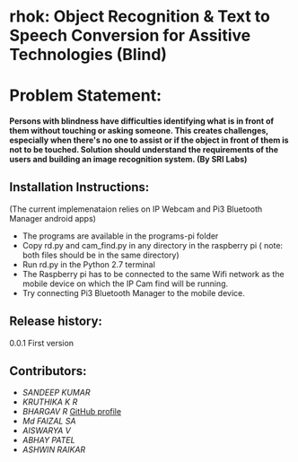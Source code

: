 # rhok: Object Recognition & Text to Speech Conversion for Assitive Technologies (Blind)

# Problem Statement:
#### Persons with blindness have difficulties identifying what is in front of them without touching or asking someone. This creates challenges, especially when there's no one to assist or if the object in front of them is not to be touched. Solution should understand the requirements of the users and building an image recognition system. (By SRI Labs)

## Installation Instructions:
(The current implemenataion relies on IP Webcam and Pi3 Bluetooth Manager android apps)
* The programs are available in the programs-pi folder
* Copy rd.py and cam_find.py in any directory in the raspberry pi ( note: both files should be in the same directory)
* Run rd.py in the Python 2.7 terminal
* The Raspberry pi has to be connected to the same Wifi network as the mobile device on which the IP Cam find will be running.
* Try connecting Pi3 Bluetooth Manager to the mobile device.

## Release history:
0.0.1 First version

## Contributors:
* *SANDEEP KUMAR*
* *KRUTHIKA K R*
* *BHARGAV R* [GitHub profile](https://github.com/Bhargava10)
* *Md FAIZAL SA* 
* *AISWARYA V* 
* *ABHAY PATEL* 
* *ASHWIN RAIKAR* 
